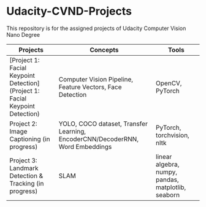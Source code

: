 # Udacity-CVND-Projects
This repository is for the assigned projects of Udacity Computer Vision Nano Degree

Projects | Concepts | Tools 
--- | --- | ---
[Project 1: Facial Keypoint Detection](Project 1: Facial Keypoint Detection)| Computer Vision Pipeline, Feature Vectors, Face Detection| OpenCV, PyTorch
Project 2: Image Captioning (in progress)| YOLO, COCO dataset, Transfer Learning, EncoderCNN/DecoderRNN, Word Embeddings | PyTorch, torchvision, nltk
Project 3: Landmark Detection & Tracking (in progress)| SLAM  | linear algebra, numpy, pandas, matplotlib, seaborn
